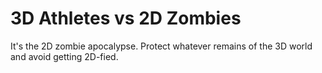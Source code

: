 # 3D Athletes vs 2D Zombies
It's the 2D zombie apocalypse. Protect whatever remains of the 3D world and avoid getting 2D-fied.
